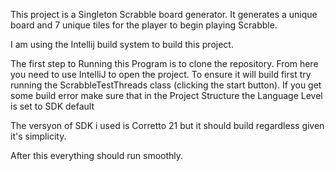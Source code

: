This project is a Singleton Scrabble board generator. It generates a unique board and 7 unique tiles for the player to 
begin playing Scrabble. 

I am using the Intellij build system to build this project. 

The first step to Running this Program is to clone the repository. 
From here you need to use IntelliJ to open the project. 
To ensure it will build first try running the ScrabbleTestThreads class (clicking the start button).
If you get some build error make sure that in the Project Structure the Language Level is set to SDK default 

The versyon of SDK i used is Corretto 21 but it should build regardless given it's simplicity.

After this everything should run smoothly. 
